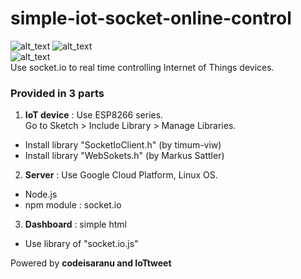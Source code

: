 # simple-iot-socket-online-control
![alt_text](https://img.shields.io/badge/bulid-passing-brightgreen.svg "bulidpassing")
![alt_text](https://img.shields.io/badge/Compatible-ESP8266-green.svg "bulidpassing")<br>
![alt_text](https://img.shields.io/badge/Run-Google%20Cloud%20Platform-blue.svg "bulidpassing")<br>
Use socket.io to real time controlling Internet of Things devices.

### Provided in 3 parts
1. **IoT device** : Use ESP8266 series.<br>
Go to Sketch > Include Library > Manage Libraries.<br>
- Install library "SocketIoClient.h" (by timum-viw)<br>
- Install library "WebSokets.h" (by Markus Sattler)<br>

2. **Server** : Use Google Cloud Platform, Linux OS.<br>
- Node.js
- npm module : socket.io

3. **Dashboard** : simple html
- Use library of "socket.io.js"

Powered by **codeisaranu and IoTtweet**
